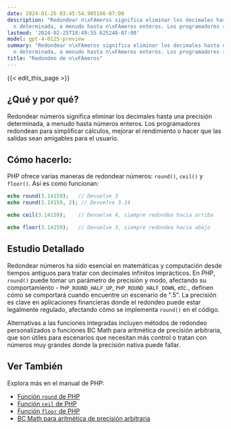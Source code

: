 ```yaml
---
date: 2024-01-26 03:45:54.905166-07:00
description: "Redondear n\xFAmeros significa eliminar los decimales hasta una precisi\xF3\
  n determinada, a menudo hasta n\xFAmeros enteros. Los programadores redondean para\u2026"
lastmod: '2024-02-25T18:49:55.625248-07:00'
model: gpt-4-0125-preview
summary: "Redondear n\xFAmeros significa eliminar los decimales hasta una precisi\xF3\
  n determinada, a menudo hasta n\xFAmeros enteros. Los programadores redondean para\u2026"
title: "Redondeo de n\xFAmeros"
---
```


{{< edit_this_page >}}

## ¿Qué y por qué?
Redondear números significa eliminar los decimales hasta una precisión determinada, a menudo hasta números enteros. Los programadores redondean para simplificar cálculos, mejorar el rendimiento o hacer que las salidas sean amigables para el usuario.

## Cómo hacerlo:
PHP ofrece varias maneras de redondear números: `round()`, `ceil()` y `floor()`. Así es como funcionan:

```php
echo round(3.14159);   // Devuelve 3
echo round(3.14159, 2); // Devuelve 3.14

echo ceil(3.14159);    // Devuelve 4, siempre redondea hacia arriba

echo floor(3.14159);   // Devuelve 3, siempre redondea hacia abajo
```

## Estudio Detallado
Redondear números ha sido esencial en matemáticas y computación desde tiempos antiguos para tratar con decimales infinitos imprácticos. En PHP, `round()` puede tomar un parámetro de precisión y modo, afectando su comportamiento - `PHP_ROUND_HALF_UP`, `PHP_ROUND_HALF_DOWN`, etc., definen cómo se comportará cuando encuentre un escenario de ".5". La precisión es clave en aplicaciones financieras donde el redondeo puede estar legalmente regulado, afectando cómo se implementa `round()` en el código.

Alternativas a las funciones integradas incluyen métodos de redondeo personalizados o funciones BC Math para aritmética de precisión arbitraria, que son útiles para escenarios que necesitan más control o tratan con números muy grandes donde la precisión nativa puede fallar.

## Ver También
Explora más en el manual de PHP:
- [Función `round` de PHP](https://php.net/manual/en/function.round.php)
- [Función `ceil` de PHP](https://php.net/manual/en/function.ceil.php)
- [Función `floor` de PHP](https://php.net/manual/en/function.floor.php)
- [BC Math para aritmética de precisión arbitraria](https://php.net/manual/en/book.bc.php)
